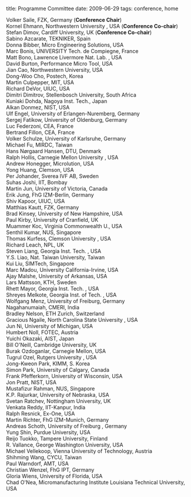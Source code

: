 title: Programme Committee
date: 2009-06-29 
tags: conference, home


<!--break-->
Volker Saile, FZK, Germany (**Conference Chair**)  
Kornel Ehmann, Northwestern University , USA (**Conference Co-chair**)  
Stefan Dimov, Cardiff University, UK (**Conference Co-chair**)  
Sabino Azcarate, TEKNIKER, Spain  
Donna Bibber, Micro Engineering Solutions, USA  
Marc Bonis, UNIVERSITY Tech. de Compiegne, France  
Matt Bono, Lawrence Livermore Nat. Lab. , USA  
David Burton, Performance Micro Tool, USA  
Jian Cao, Northwestern University, USA  
Dong-Woo Cho, Postech, Korea  
Martin Culpepper, MIT, USA  
Richard DeVor, UIUC, USA  
Dimitri Dimitrov, Stellenbosch University, South Africa  
Kuniaki Dohda, Nagoya Inst. Tech., Japan  
Alkan Donmez, NIST, USA  
Ulf Engel, University of Erlangen-Nuremberg, Germany  
Sergej Fatikow, University of Oldenburg, Germany  
Luc Federzoni, CEA, France  
Bertrand Fillon, CEA, France  
Volker Schulze, University of Karlsruhe, Germany  
Michael Fu, MIRDC, Taiwan  
Hans Nørgaard Hansen, DTU, Denmark  
Ralph Hollis, Carnegie Mellon University , USA  
Andrew Honegger, Microlution, USA  
Yong Huang, Clemson, USA  
Per Johander, Sverea IVF AB, Sweden  
Suhas Joshi, IIT, Bombay  
Martin Jun, University of Victoria, Canada  
Erik Jung, FhG IZM-Berlin, Germany  
Shiv Kapoor, UIUC, USA  
Matthias Kautt, FZK, Germany  
Brad Kinsey, University of New Hampshire, USA  
Paul Kirby, University of Cranfield, UK  
Muammer Koc, Virginia Commonwealth U., USA  
Senthil Kumar, NUS, Singapore  
Thomas Kurfess, Clemson University , USA  
Richard Leach, NPL, UK  
Steven Liang, Georgia Inst. Tech. , USA  
Y.S. Liao, Nat. Taiwan University, Taiwan  
Kui Liu, SIMTech, Singapore  
Marc Madou, University California-Irvine, USA  
Ajay Malshe, University of Arkansas, USA  
Lars Mattsson, KTH, Sweden  
Rhett Mayor, Georgia Inst. Tech. , USA  
Shreyes Melkote, Georgia Inst. of Tech. , USA  
Wolfgang Menz, University of Freiburg, Germany  
Nagahanumaiah, CMERI, India  
Bradley Nelson, ETH Zurich, Switzerland  
Gracious Ngaile, North Carolina State University , USA  
Jun Ni, University of Michigan, USA  
Humbert Noll, FOTEC, Austria  
Yuichi Okazaki, AIST, Japan  
Bill O'Neill, Cambridge University, UK  
Burak Ozdoganlar, Carnegie Mellon, USA  
Tugrul Ozel, Rutgers University , USA  
Jong-Kweon Park, KIMM, S. Korea  
Simon Park, University of Calgary, Canada  
Frank Pfefferkorn, University of Wisconsin, USA  
Jon Pratt, NIST, USA  
Mustafizur Rahman, NUS, Singapore  
K.P. Rajurkar, University of Nebraska, USA  
Svetan Ratchev, Nottingham University, UK  
Venkata Reddy, IIT-Kanpur, India  
Ralph Resnick, Ex-One, USA  
Martin Richter, FhG IZM-Munich, Germany  
Andreas Schoth, University of Freiburg , Germany  
Yung Shin, Purdue University, USA  
Reijo Tuokko, Tampere University, Finland  
R. Vallance, George Washington University, USA  
Michael Vellekoop, Vienna University of Technology, Austria  
Shihming Wang, CYCU, Taiwan  
Paul Warndorf, AMT, USA  
Christian Wenzel, FhG IPT, Germany  
Gloria Wiens, University of Florida, USA  
Chad O'Nea, Micromanufacturing Institute Louisiana Technical University, USA

